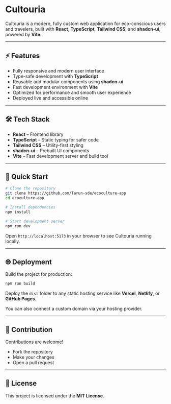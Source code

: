# Cultouria


Cultouria is a modern, fully custom web application for eco-conscious users and travelers, built with **React**, **TypeScript**, **Tailwind CSS**, and **shadcn-ui**, powered by **Vite**.

---

## ⚡ Features

* Fully responsive and modern user interface
* Type-safe development with **TypeScript**
* Reusable and modular components using **shadcn-ui**
* Fast development environment with **Vite**
* Optimized for performance and smooth user experience
* Deployed live and accessible online

---

## 🛠 Tech Stack

* **React** – Frontend library
* **TypeScript** – Static typing for safer code
* **Tailwind CSS** – Utility-first styling
* **shadcn-ui** – Prebuilt UI components
* **Vite** – Fast development server and build tool

---

## 🚀 Quick Start

```bash
# Clone the repository
git clone https://github.com/Tarun-sde/ecoculture-app
cd ecoculture-app

# Install dependencies
npm install

# Start development server
npm run dev
```

Open `http://localhost:5173` in your browser to see Cultouria running locally.

---

## 🌐 Deployment

Build the project for production:

```bash
npm run build
```

Deploy the `dist` folder to any static hosting service like **Vercel**, **Netlify**, or **GitHub Pages**.

You can also connect a custom domain via your hosting provider.

---

## 🤝 Contribution

Contributions are welcome!

* Fork the repository
* Make your changes
* Open a pull request

---

## 📄 License

This project is licensed under the **MIT License**.

